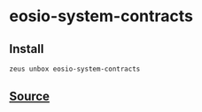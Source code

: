 
eosio-system-contracts 
====================











## Install
```bash
zeus unbox eosio-system-contracts
```












## [Source](https://github.com/liquidapps-io/zeus-sdk/tree/master/boxes/groups/eos-sdk/eosio-system-contracts)
